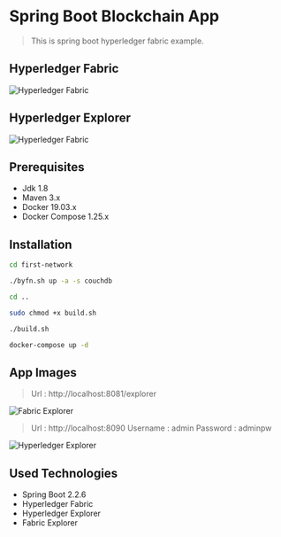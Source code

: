 # Spring Boot Blockchain App
> This is spring boot hyperledger fabric example.

## Hyperledger Fabric
![Hyperledger Fabric](https://github.com/susimsek/spring-boot-blockchain-app/blob/master/images/hyperledger-fabric-logo.png?raw=true)

## Hyperledger Explorer
![Hyperledger Fabric](https://github.com/susimsek/spring-boot-blockchain-app/blob/master/images/hyperledger-explorer-logo.png?raw=true)

## Prerequisites

* Jdk 1.8
* Maven 3.x
* Docker 19.03.x
* Docker Compose 1.25.x

## Installation

```sh
cd first-network
```

```sh
./byfn.sh up -a -s couchdb
```

```sh
cd ..
```

```sh
sudo chmod +x build.sh
```

```sh
./build.sh
```

```sh
docker-compose up -d
```


## App Images

> Url : http://localhost:8081/explorer

![Fabric Explorer](https://github.com/susimsek/spring-boot-blockchain-app/blob/master/images/fabric-explorer.png?raw=true)

> Url : http://localhost:8090
> Username : admin
> Password : adminpw

![Hyperledger Explorer](https://github.com/susimsek/spring-boot-blockchain-app/blob/master/images/hyperdger-explorer.png?raw=true)


## Used Technologies

* Spring Boot 2.2.6
* Hyperledger Fabric
* Hyperledger Explorer
* Fabric Explorer

